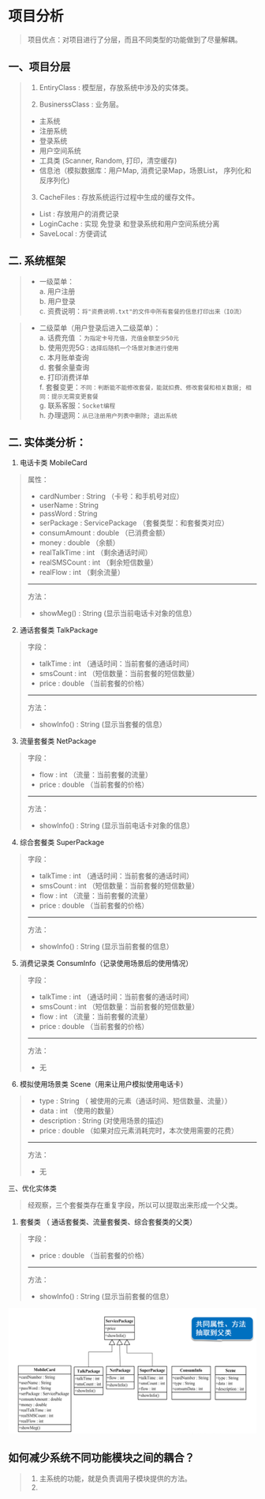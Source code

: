 # 项目分析
> 项目优点：对项目进行了分层，而且不同类型的功能做到了尽量解耦。

## 一、项目分层
> 1. EntiryClass : 模型层，存放系统中涉及的实体类。
> 
> 2. BusinerssClass : 业务层。
>  * 主系统
>  * 注册系统
>  * 登录系统
>  * 用户空间系统 
>  * 工具类 (Scanner, Random, 打印，清空缓存)
>  * 信息池（模拟数据库：用户Map, 消费记录Map，场景List， 序列化和反序列化)
> 
> 3. CacheFiles : 存放系统运行过程中生成的缓存文件。
>   * List : 存放用户的消费记录
>   * LoginCache : 实现 免登录 和登录系统和用户空间系统分离
>   * SaveLocal : 方便调试

## 二. 系统框架
> * 一级菜单：<br>
>   a. 用户注册<br>
>   b. 用户登录<br>
>   c. 资费说明：`将"资费说明.txt"的文件中所有套餐的信息打印出来（IO流）` <br>

> * 二级菜单（用户登录后进入二级菜单）：<br>
>   a. 话费充值 ：`为指定卡号充值，充值金额至少50元`<br>
>   b. 使用兜兜5G : `选择后随机一个场景对象进行使用`<br>
>   c. 本月账单查询 <br>
>   d. 套餐余量查询 <br>
>   e. 打印消费详单 <br>
>   f. 套餐变更：`不同：判断能不能修改套餐，能就扣费、修改套餐和相关数据; 相同：提示无需变更套餐`<br>
>   g. 联系客服：`Socket编程`<br>
>   h. 办理退网：`从已注册用户列表中删除; 退出系统`<br>

## 二. 实体类分析：
1. 电话卡类 MobileCard
> 属性：
> * cardNumber : String （卡号：和手机号对应）
> * userName : String  
> * passWord : String
> * serPackage : ServicePackage （套餐类型：和套餐类对应）
> * consumAmount : double （已消费金额）
> * money : double  （余额）
> * realTalkTime : int  （剩余通话时间）
> * realSMSCount : int   （剩余短信数量）
> * realFlow : int  （剩余流量）
> <hr>
> 
>方法：
> * showMeg() : String (显示当前电话卡对象的信息）

2. 通话套餐类 TalkPackage
> 字段：
> * talkTime : int （通话时间：当前套餐的通话时间）
> * smsCount : int （短信数量：当前套餐的短信数量）
> * price : double （当前套餐的价格）
> <hr>
> 方法：
>
> * showInfo() : String (显示当套餐的信息）

3. 流量套餐类 NetPackage
> 字段：
> * flow : int （流量：当前套餐的流量）
> * price : double （当前套餐的价格）
> <hr>
> 方法：
>
> * showInfo() : String (显示当前电话卡对象的信息）

4. 综合套餐类 SuperPackage
> 字段：
> * talkTime : int （通话时间：当前套餐的通话时间）
> * smsCount : int （短信数量：当前套餐的短信数量）
> * flow : int （流量：当前套餐的流量）
> * price : double （当前套餐的价格）
> <hr>
> 方法：
>
> * showInfo() : String (显示当前套餐的信息）

5. 消费记录类 ConsumInfo（记录使用场景后的使用情况）
> 字段：
> * talkTime : int （通话时间：当前套餐的通话时间）
> * smsCount : int （短信数量：当前套餐的短信数量）
> * flow : int （流量：当前套餐的流量）
> * price : double （当前套餐的价格）
> <hr>
> 方法：
>
> * 无

6. 模拟使用场景类 Scene（用来让用户模拟使用电话卡）
> * type : String （ 被使用的元素（通话时间、短信数量、流量））
> * data : int （使用的数量）
> * description : String (对使用场景的描述) 
> * price : double （如果对应元素消耗完时，本次使用需要的花费）
> <hr>
> 方法：
>
> * 无

三、优化实体类
> 经观察，三个套餐类存在重复字段，所以可以提取出来形成一个父类。
1. 套餐类 （ 通话套餐类、流量套餐类、综合套餐类的父类）
> 字段：
> * price : double （当前套餐的价格）
> <hr>
> 方法：
>
> * showInfo() : String (显示当前套餐的信息）

![img.png](img.png)

## 如何减少系统不同功能模块之间的耦合？
> 1. 主系统的功能，就是负责调用子模块提供的方法。
> 2. 